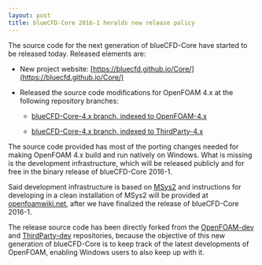 ```yaml
---
layout: post
title: blueCFD-Core 2016-1 heralds new release policy
---
```


The source code for the next generation of blueCFD-Core have started to be
released today. Released elements are:

  * New project website: [https://bluecfd.github.io/Core/](https://bluecfd.github.io/Core/)

  * Released the source code modifications for OpenFOAM 4.x at the following
  repository branches:

    * [blueCFD-Core-4.x branch, indexed to OpenFOAM-4.x](https://github.com/blueCFD/OpenFOAM-dev/tree/blueCFD-Core-4.x)

    * [blueCFD-Core-4.x branch, indexed to ThirdParty-4.x](https://github.com/blueCFD/ThirdParty-dev/tree/blueCFD-Core-4.x)


The source code provided has most of the porting changes needed for making
OpenFOAM 4.x build and run natively on Windows. What is missing is the development
infrastructure, which will be released publicly and for free in the binary
release of blueCFD-Core 2016-1.

Said development infrastructure is based on [MSys2](https://msys2.github.io/)
and instructions for developing in a clean installation of MSys2 will be
provided at [openfoamwiki.net](https://openfoamwiki.net), after we have finalized
the release of blueCFD-Core 2016-1.

The release source code has been directly forked from the [OpenFOAM-dev](https://github.com/OpenFOAM/OpenFOAM-dev)
and [ThirdParty-dev](https://github.com/OpenFOAM/ThirdParty-dev) repositories,
because the objective of this new generation of blueCFD-Core is to keep track
of the latest developments of OpenFOAM, enabling Windows users to also keep up
with it.

